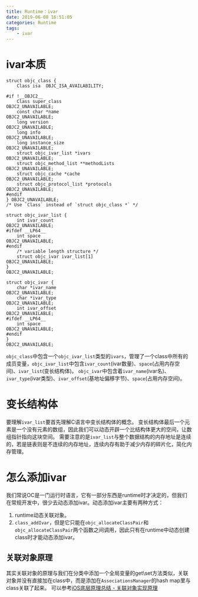```yaml
---
title: Runtime：ivar
date: 2019-06-08 16:51:05
categories: Runtime
tags:
    - ivar
---
```

# ivar本质
```
struct objc_class {
    Class isa  OBJC_ISA_AVAILABILITY;

#if !__OBJC2__
    Class super_class                                        OBJC2_UNAVAILABLE;
    const char *name                                         OBJC2_UNAVAILABLE;
    long version                                             OBJC2_UNAVAILABLE;
    long info                                                OBJC2_UNAVAILABLE;
    long instance_size                                       OBJC2_UNAVAILABLE;
    struct objc_ivar_list *ivars                             OBJC2_UNAVAILABLE;
    struct objc_method_list **methodLists                    OBJC2_UNAVAILABLE;
    struct objc_cache *cache                                 OBJC2_UNAVAILABLE;
    struct objc_protocol_list *protocols                     OBJC2_UNAVAILABLE;
#endif
} OBJC2_UNAVAILABLE;
/* Use `Class` instead of `struct objc_class *` */

struct objc_ivar_list {
    int ivar_count                                           OBJC2_UNAVAILABLE;
#ifdef __LP64__
    int space                                                OBJC2_UNAVAILABLE;
#endif
    /* variable length structure */
    struct objc_ivar ivar_list[1]                            OBJC2_UNAVAILABLE;
}                                                            OBJC2_UNAVAILABLE;

struct objc_ivar {
    char *ivar_name                                          OBJC2_UNAVAILABLE;
    char *ivar_type                                          OBJC2_UNAVAILABLE;
    int ivar_offset                                          OBJC2_UNAVAILABLE;
#ifdef __LP64__
    int space                                                OBJC2_UNAVAILABLE;
#endif
}                                                            OBJC2_UNAVAILABLE;
```
`objc_class`中包含一个`objc_ivar_list`类型的`ivars`，管理了一个class中所有的成员变量，`objc_ivar_list`中包含`ivar_count`(ivar数量)、`space`(占用内存空间)、`ivar_list`(变长结构体)。
`objc_ivar`中包含着`ivar_name`(ivar名)、`ivar_type`(ivar类型)、`ivar_offset`(基地址偏移字节)、`space`(占用内存空间)。
# 变长结构体
要理解`ivar_list`要首先理解C语言中变长结构体的概念。
变长结构体最后一个元素是一个没有元素的数组，因此我们可以动态开辟一个比结构体更大的空间，让数组指针指向这块空间。
需要注意的是`ivar_list`与整个数据结构的内存地址是连续的，若是链表则是不连续的内存地址，连续内存有助于减少内存的碎片化，简化内存管理。
# 怎么添加ivar
我们常说OC是一门运行时语言，它有一部分东西是runtime时才决定的，但我们在常规开发中，很少去动态添加ivar。动态添加ivar主要有两种方式：
1. runtime动态关联对象。
2. `class_addIvar`，但是它只能在`objc_allocateClassPair`和`objc_allocateClassPair`两个函数之间调用，因此只有在runtime中动态创建class时才能动态添加ivar。
## 关联对象原理
其实关联对象的原理与我们在分类中添加一个全局变量的get\set方法类似，关联对象并没有直接加在class中，而是添加在`AssociationsManager`的hash map里与class关联了起来。
可以参考[iOS底层原理总结 - 关联对象实现原理](https://blog.csdn.net/olsq93038o99s/article/details/80878983)